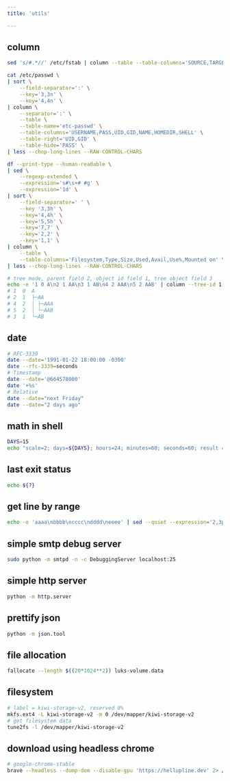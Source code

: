 ```yaml
---
title: 'utils'

---
```



## column

```bash
sed 's/#.*//' /etc/fstab | column --table --table-columns='SOURCE,TARGET,TYPE' --table-hide='-'
```

```bash
cat /etc/passwd \
| sort \
    --field-separator=':' \
    --key='3,3n' \
    --key='4,4n' \
| column \
    --separator=':' \
    --table \
    --table-name='etc-passwd' \
    --table-columns='USERNAME,PASS,UID,GID,NAME,HOMEDIR,SHELL' \
    --table-right='UID,GID' \
    --table-hide='PASS' \
| less --chop-long-lines --RAW-CONTROL-CHARS
```

```bash
df --print-type --human-readable \
| sed \
    --regexp-extended \
    --expression='s#\s+# #g' \
    --expression='1d' \
| sort \
    --field-separator=' ' \
    --key '3,3h' \
    --key='4,4h' \
    --key='5,5h' \
    --key='7,7' \
    --key='2,2' \
    --key='1,1' \
| column \
    --table \
    --table-columns='Filesystem,Type,Size,Used,Avail,Use%,Mounted on' \
| less --chop-long-lines --RAW-CONTROL-CHARS
```

```bash
# tree mode, parent field 2, object id field 1, tree object field 3
echo -e '1 0 A\n2 1 AA\n3 1 AB\n4 2 AAA\n5 2 AAB' | column --tree-id 1 --tree-parent 2 --tree 3
# 1  0  A
# 2  1  ├─AA
# 4  2  │ ├─AAA
# 5  2  │ └─AAB
# 3  1  └─AB
```


## date

```bash
# RFC-3339
date --date='1991-01-22 18:00:00 -0300'
date --rfc-3339=seconds
# Timestamp
date --date='@664578000'
date '+%s'
# Relative
date --date="next Friday"
date --date="2 days ago"
```


## math in shell

```bash
DAYS=15
echo "scale=2; days=${DAYS}; hours=24; minutes=60; seconds=60; result = days * hours * minutes * seconds; result" | bc
```


## last exit status

```bash
echo ${?}
```


## get line by range

```bash
echo -e 'aaaa\nbbbb\ncccc\ndddd\neeee' | sed --quiet --expression='2,3p;4q'
```


## simple smtp debug server

```bash
sudo python -m smtpd -n -c DebuggingServer localhost:25
```

## simple http server

```bash
python -m http.server
```


## prettify json

```bash
python -m json.tool
```


## file allocation

```bash
fallocate --length $((20*1024**2)) luks-volume.data
```


## filesystem

```bash
# label = kiwi-storage-v2, reserved 0%
mkfs.ext4 -L kiwi-storage-v2 -m 0 /dev/mapper/kiwi-storage-v2
# get filesystem data
tune2fs -l /dev/mapper/kiwi-storage-v2
```


## download using headless chrome

```bash
# google-chrome-stable
brave --headless --dump-dom --disable-gpu 'https://hellupline.dev' 2> /dev/null
```

